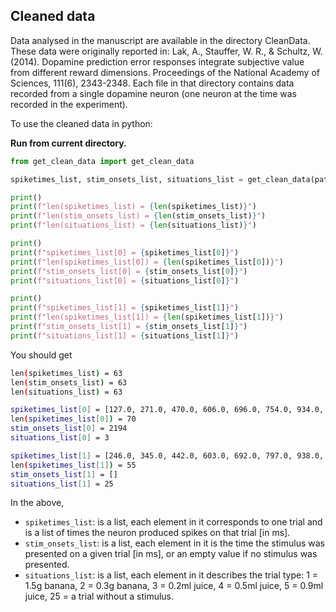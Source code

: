 ## Cleaned data

Data analysed in the manuscript are available in the directory CleanData. These data were originally reported in: Lak, A., Stauffer, W. R., & Schultz, W. (2014). Dopamine prediction error responses integrate subjective value from different reward dimensions. Proceedings of the National Academy of Sciences, 111(6), 2343-2348. Each file in that directory contains data recorded from a single dopamine neuron (one neuron at the time was recorded in the experiment).

To use the cleaned data in python:

**Run from current directory.**

```python
from get_clean_data import get_clean_data

spiketimes_list, stim_onsets_list, situations_list = get_clean_data(path="CleanData/w065-0359.jld2")

print()
print(f"len(spiketimes_list) = {len(spiketimes_list)}")
print(f"len(stim_onsets_list) = {len(stim_onsets_list)}")
print(f"len(situations_list) = {len(situations_list)}")

print()
print(f"spiketimes_list[0] = {spiketimes_list[0]}")
print(f"len(spiketimes_list[0]) = {len(spiketimes_list[0])}")
print(f"stim_onsets_list[0] = {stim_onsets_list[0]}")
print(f"situations_list[0] = {situations_list[0]}")

print()
print(f"spiketimes_list[1] = {spiketimes_list[1]}")
print(f"len(spiketimes_list[1]) = {len(spiketimes_list[1])}")
print(f"stim_onsets_list[1] = {stim_onsets_list[1]}")
print(f"situations_list[1] = {situations_list[1]}")
```

You should get

```bash
len(spiketimes_list) = 63
len(stim_onsets_list) = 63
len(situations_list) = 63

spiketimes_list[0] = [127.0, 271.0, 470.0, 606.0, 696.0, 754.0, 934.0, 1108.0, 1213.0, 1252.0, 1267.0, 1290.0, 1494.0, 1555.0, 1746.0, 2047.0, 2157.0, 2276.0, 2323.0, 2557.0, 2656.0, 2728.0, 2913.0, 3002.0, 3049.0, 3146.0, 3322.0, 3556.0, 3776.0, 3953.0, 4046.0, 4249.0, 4328.0, 4371.0, 4460.0, 4664.0, 4834.0, 5009.0, 5507.0, 5666.0, 5763.0, 5823.0, 5899.0, 6151.0, 6294.0, 6417.0, 6532.0, 6686.0, 6838.0, 6872.0, 6952.0, 7128.0, 7470.0, 7522.0, 7572.0, 7966.0, 8062.0, 8444.0, 8522.0, 8626.0, 8732.0, 8916.0, 9001.0, 9127.0, 9248.0, 9320.0, 9524.0, 9641.0, 9717.0, 9748.0]
len(spiketimes_list[0]) = 70
stim_onsets_list[0] = 2194
situations_list[0] = 3

spiketimes_list[1] = [246.0, 345.0, 442.0, 603.0, 692.0, 797.0, 938.0, 989.0, 999.0, 1019.0, 1062.0, 1297.0, 1403.0, 1597.0, 1862.0, 1966.0, 2018.0, 2508.0, 2619.0, 2695.0, 2953.0, 2979.0, 3006.0, 3266.0, 3559.0, 3804.0, 3900.0, 3970.0, 4315.0, 4465.0, 4509.0, 4593.0, 4837.0, 4941.0, 4966.0, 5079.0, 5184.0, 5288.0, 5519.0, 5687.0, 5855.0, 5975.0, 6184.0, 6479.0, 7471.0, 7542.0, 7755.0, 7979.0, 8117.0, 8119.0, 8319.0, 8658.0, 8846.0, 9116.0, 9191.0]
len(spiketimes_list[1]) = 55
stim_onsets_list[1] = []
situations_list[1] = 25
```

In the above,

-   `spiketimes_list`: is a list, each element in it corresponds to one trial and is a list of times the neuron produced spikes on that trial [in ms].
-   `stim_onsets_list`: is a list, each element in it is the time the stimulus was presented on a given trial [in ms], or an empty value if no stimulus was presented.
-   `situations_list`: is a list, each element in it describes the trial type: 1 = 1.5g banana, 2 = 0.3g banana, 3 = 0.2ml juice, 4 = 0.5ml juice, 5 = 0.9ml juice, 25 = a trial without a stimulus.
